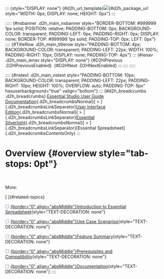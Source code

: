 ::: {style="DISPLAY: none"}
[](ms-xhelp:///?Id=d2h_url_template){#d2h_url_template}![](!package_url!){#d2h_package_url style="WIDTH: 0px; DISPLAY: none; HEIGHT: 0px"}
:::

::::: {#nsbanner .d2h_main_nsbanner style="BORDER-BOTTOM: #999999 1px solid; POSITION: relative; PADDING-BOTTOM: 0px; BACKGROUND-COLOR: transparent; PADDING-LEFT: 0px; PADDING-RIGHT: 0px; DISPLAY: none; BORDER-TOP: #999999 1px solid; PADDING-TOP: 0px; LEFT: 0px"}
:::: {#TitleRow .d2h_main_titlerow style="PADDING-BOTTOM: 4px; BACKGROUND-COLOR: transparent; PADDING-LEFT: 22px; WIDTH: 100%; PADDING-RIGHT: 10px; DISPLAY: none; PADDING-TOP: 4px"}
::: {#ienav .d2h_main_ienav style="DISPLAY: none"}
[](ms-xhelp:///?Id=ae2d6c04-5b2b-4352-a890-173f85605412){#D2HPrevious .D2HPreviousEnabled}  [](ms-xhelp:///?Id=f285d7ee-ae94-4fee-bf32-45464fd89d0b){#D2HNext .D2HNextEnabled}
:::
::::
:::::

:::: {#nstext .d2h_main_nstext style="PADDING-BOTTOM: 10px; BACKGROUND-COLOR: transparent; PADDING-LEFT: 22px; PADDING-RIGHT: 10px; HEIGHT: 100%; OVERFLOW: auto; PADDING-TOP: 5px" hasuserbackground="true" valign="bottom"}
::: {#d2h_breadcrumbs .d2h_breadcrumbs}
[Essential Studio User Guide Documentation](ms-xhelp:///?Id=12457748-09e3-4d74-a240-8e049cedf030){.d2h_breadcrumbsNormal}[ \> ]{.d2h_breadcrumbsLinkSeparator}[User Interface Edition](ms-xhelp:///?Id=c29296b7-531c-413b-a0ec-488ca1f7f669){.d2h_breadcrumbsNormal}[ \> ]{.d2h_breadcrumbsLinkSeparator}[Essential Silverlight](ms-xhelp:///?Id=66221bd1-ba2e-43c2-94a7-618f50e01d24){.d2h_breadcrumbsNormal}[ \> ]{.d2h_breadcrumbsLinkSeparator}[Essential Spreadsheet]{.d2h_breadcrumbsContentsOnly}
:::

# Overview {#overview style="tab-stops: 0pt"}

 

More:

[ ]{#related-topics}

[![](button.gif){border="0" align="absMiddle"}Introduction to Essential Spreadsheet](ms-xhelp:///?Id=f285d7ee-ae94-4fee-bf32-45464fd89d0b){style="TEXT-DECORATION: none"}

[![](button.gif){border="0" align="absMiddle"}Use Case Scenarios](ms-xhelp:///?Id=7a8d03b3-4034-4409-b395-42836278e6fe){style="TEXT-DECORATION: none"}

[![](button.gif){border="0" align="absMiddle"}Feature Summary](ms-xhelp:///?Id=e83a65aa-e002-4792-a057-10c0174c57ae){style="TEXT-DECORATION: none"}

[![](button.gif){border="0" align="absMiddle"}Prerequisites and Compatibility](ms-xhelp:///?Id=60c9d2ea-b55b-4dbc-855b-02b06fab2016){style="TEXT-DECORATION: none"}

[![](button.gif){border="0" align="absMiddle"}Documentation](ms-xhelp:///?Id=f8f5f27e-c410-4f46-bec2-441d84dcb96c){style="TEXT-DECORATION: none"}
::::
